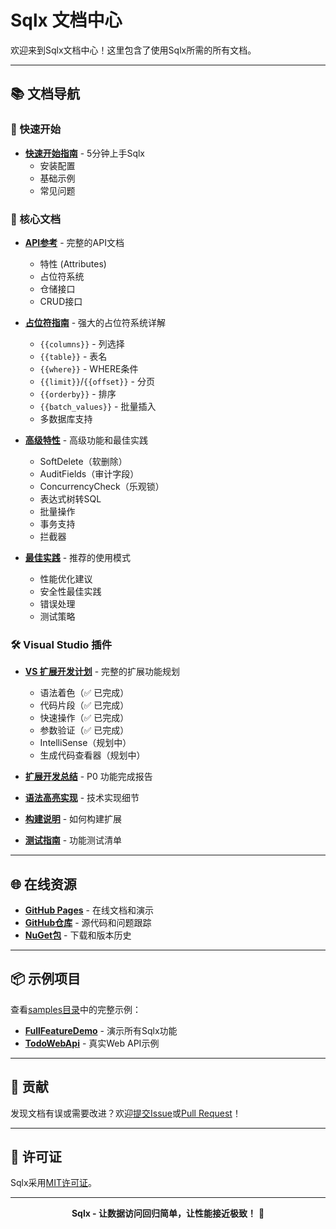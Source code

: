 # Sqlx 文档中心

欢迎来到Sqlx文档中心！这里包含了使用Sqlx所需的所有文档。

---

## 📚 文档导航

### 🚀 快速开始

- **[快速开始指南](QUICK_START_GUIDE.md)** - 5分钟上手Sqlx
  - 安装配置
  - 基础示例
  - 常见问题

### 📖 核心文档

- **[API参考](API_REFERENCE.md)** - 完整的API文档
  - 特性 (Attributes)
  - 占位符系统
  - 仓储接口
  - CRUD接口

- **[占位符指南](PLACEHOLDERS.md)** - 强大的占位符系统详解
  - `{{columns}}` - 列选择
  - `{{table}}` - 表名
  - `{{where}}` - WHERE条件
  - `{{limit}}`/`{{offset}}` - 分页
  - `{{orderby}}` - 排序
  - `{{batch_values}}` - 批量插入
  - 多数据库支持

- **[高级特性](ADVANCED_FEATURES.md)** - 高级功能和最佳实践
  - SoftDelete（软删除）
  - AuditFields（审计字段）
  - ConcurrencyCheck（乐观锁）
  - 表达式树转SQL
  - 批量操作
  - 事务支持
  - 拦截器

- **[最佳实践](BEST_PRACTICES.md)** - 推荐的使用模式
  - 性能优化建议
  - 安全性最佳实践
  - 错误处理
  - 测试策略

### 🛠️ Visual Studio 插件

- **[VS 扩展开发计划](VSCODE_EXTENSION_PLAN.md)** - 完整的扩展功能规划
  - 语法着色（✅ 已完成）
  - 代码片段（✅ 已完成）
  - 快速操作（✅ 已完成）
  - 参数验证（✅ 已完成）
  - IntelliSense（规划中）
  - 生成代码查看器（规划中）

- **[扩展开发总结](EXTENSION_SUMMARY.md)** - P0 功能完成报告
- **[语法高亮实现](SYNTAX_HIGHLIGHTING_IMPLEMENTATION.md)** - 技术实现细节
- **[构建说明](../src/Sqlx.Extension/BUILD.md)** - 如何构建扩展
- **[测试指南](../src/Sqlx.Extension/TESTING_GUIDE.md)** - 功能测试清单

---

## 🌐 在线资源

- **[GitHub Pages](https://cricle.github.io/Sqlx/web/)** - 在线文档和演示
- **[GitHub仓库](https://github.com/Cricle/Sqlx)** - 源代码和问题跟踪
- **[NuGet包](https://www.nuget.org/packages/Sqlx/)** - 下载和版本历史

---

## 📦 示例项目

查看[samples目录](../samples/)中的完整示例：

- **[FullFeatureDemo](../samples/FullFeatureDemo/)** - 演示所有Sqlx功能
- **[TodoWebApi](../samples/TodoWebApi/)** - 真实Web API示例

---

## 🤝 贡献

发现文档有误或需要改进？欢迎[提交Issue](https://github.com/Cricle/Sqlx/issues)或[Pull Request](https://github.com/Cricle/Sqlx/pulls)！

---

## 📄 许可证

Sqlx采用[MIT许可证](../LICENSE.txt)。

---

<div align="center">

**Sqlx - 让数据访问回归简单，让性能接近极致！** 🚀

</div>

